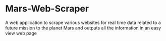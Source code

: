 # Mars-Web-Scraper
A web application to scrape various websites for real time data related to a future mission to the planet Mars and outputs all the information in an easy view web page
